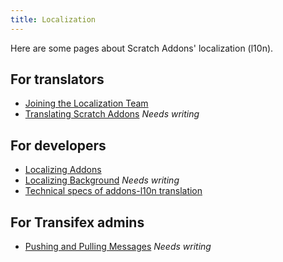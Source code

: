 ```yaml
---
title: Localization
---
```


Here are some pages about Scratch Addons' localization (l10n).

## For translators
- [Joining the Localization Team](joining-the-localization-team)
- [Translating Scratch Addons](translating-scratch-addons) _Needs writing_

## For developers
- [Localizing Addons](localizing-addons)
- [Localizing Background](localizing-background) _Needs writing_
- [Technical specs of addons-l10n translation](https://github.com/ScratchAddons/ScratchAddons/blob/master/addons-l10n/README.md)

## For Transifex admins
- [Pushing and Pulling Messages](pushing-and-pulling-messages) _Needs writing_
